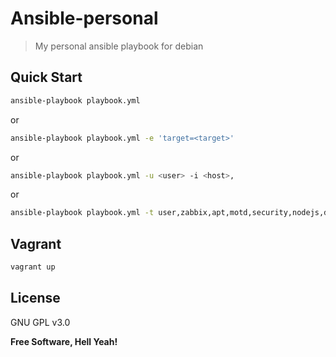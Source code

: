 Ansible-personal
===

> My personal ansible playbook for debian

Quick Start
---

```bash
ansible-playbook playbook.yml
```

or

```bash
ansible-playbook playbook.yml -e 'target=<target>'
```

or

```bash
ansible-playbook playbook.yml -u <user> -i <host>,
```

or

```bash
ansible-playbook playbook.yml -t user,zabbix,apt,motd,security,nodejs,docker,dokku -e 'zabbix_server=zabbix.example.com'
```

Vagrant
---

```bash
vagrant up
```

License
---

GNU GPL v3.0

**Free Software, Hell Yeah!**
